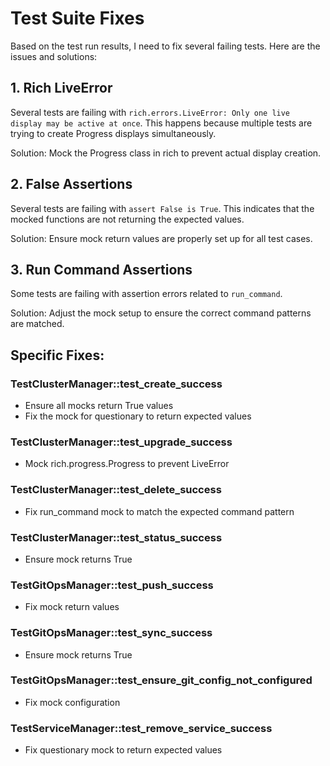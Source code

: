 # Test Suite Fixes

Based on the test run results, I need to fix several failing tests. Here are the issues and solutions:

## 1. Rich LiveError

Several tests are failing with `rich.errors.LiveError: Only one live display may be active at once`. This happens because multiple tests are trying to create Progress displays simultaneously.

Solution: Mock the Progress class in rich to prevent actual display creation.

## 2. False Assertions

Several tests are failing with `assert False is True`. This indicates that the mocked functions are not returning the expected values.

Solution: Ensure mock return values are properly set up for all test cases.

## 3. Run Command Assertions

Some tests are failing with assertion errors related to `run_command`. 

Solution: Adjust the mock setup to ensure the correct command patterns are matched.

## Specific Fixes:

### TestClusterManager::test_create_success
- Ensure all mocks return True values
- Fix the mock for questionary to return expected values

### TestClusterManager::test_upgrade_success
- Mock rich.progress.Progress to prevent LiveError

### TestClusterManager::test_delete_success
- Fix run_command mock to match the expected command pattern

### TestClusterManager::test_status_success
- Ensure mock returns True

### TestGitOpsManager::test_push_success
- Fix mock return values

### TestGitOpsManager::test_sync_success
- Ensure mock returns True

### TestGitOpsManager::test_ensure_git_config_not_configured
- Fix mock configuration

### TestServiceManager::test_remove_service_success
- Fix questionary mock to return expected values
